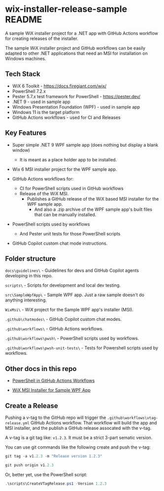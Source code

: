 # wix-installer-release-sample README

A sample WiX installer project for a .NET app with GitHub Actions workflow for creating releases of the installer.

The sample WiX installer project and GitHub workflows can be easily adapted to other .NET applications
that need an MSI for installation on Windows machines.

## Tech Stack

- WiX 6 Toolkit - https://docs.firegiant.com/wix/
- PowerShell 7.2.x
- Pester 5.7.x test framework for PowerShell - https://pester.dev/
- .NET 9 - used in sample app
- Windows Presentation Foundation (WPF) - used in sample app
- Windows 11 is the target platform
- GitHub Actions workflows - used for CI and Releases

## Key Features

- Super simple .NET 9 WPF sample app (does nothing but display a blank window)
  - It is meant as a place holder app to be installed.

- Wix 6 MSI installer project for the WPF sample app.

- GitHub Actions workflows for:
  - CI for PowerShell scripts used in GitHub workflows
  - Release of the WiX MSI.
    - Publishes a GitHub release of the WiX based MSI installer for the WPF sample app.
      - And also a .zip archive of the WPF sample app's built files that can be manually installed.

- PowerShell scripts used by workflows
  - And Pester unit tests for those PowerShell scripts

- GitHub Copilot custom chat mode instructions.

## Folder structure

`docs\guidelines\` - Guidelines for devs and GitHub Copilot agents developing in this repo.

`scripts\` - Scripts for development and local dev testing.

`src\SampleWpfApp\` - Sample WPF app. Just a raw sample doesn't do anything interesting.

`WixMsi\` - WiX project for the Sample WPF app's installer (MSI).

`.github\chatmodes\` - GitHub Copilot custom chat modes.

`.github\workflows\` - GitHub Actions workflows.

`.github\workflows\pwsh\` - PowerShell scripts used by workflows.

`.github\workflows\pwsh-unit-tests\` - Tests for Powershell scripts used by workflows.

## Other docs in this repo

- [PowerShell in GitHub Actions Workflows](./docs/pwsh-in-workflows.md)

- [WiX MSI Installer for Sample WPF App](./WixMsi/README.md)

## Create a Release

Pushing a v-tag to the GitHub repo will trigger the `.github\workflows\vtag-release.yml` GitHub Actions workflow.
That workflow will build the app and MSI installer, and the publish a GitHub release assocated with the v-tag.

A v-tag is a git tag like: `v1.2.3`. It must be a strict 3-part sematic version.

You can use git commands like the following create and push the v-tag:
```PowerShell
git tag -a v1.2.3 -m "Release version 1.2.3"

git push origin v1.2.3
```

Or, better yet, use the PowerShell script:
```PowerShell
.\scripts\CreateVTagRelease.ps1 -Version 1.2.3
```

